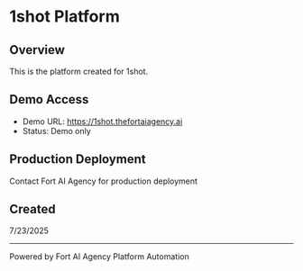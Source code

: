 # 1shot Platform

## Overview
This is the platform created for 1shot.

## Demo Access
- Demo URL: https://1shot.thefortaiagency.ai
- Status: Demo only

## Production Deployment
Contact Fort AI Agency for production deployment

## Created
7/23/2025

---
Powered by Fort AI Agency Platform Automation
